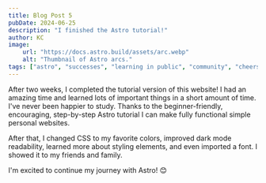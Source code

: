 ```yaml
---
title: Blog Post 5
pubDate: 2024-06-25
description: "I finished the Astro tutorial!"
author: KC
image:
    url: "https://docs.astro.build/assets/arc.webp"
    alt: "Thumbnail of Astro arcs."
tags: ["astro", "successes", "learning in public", "community", "cheers!"]
---
```

After two weeks, I completed the tutorial version of this website! I had an amazing time and learned lots of important things in a short amount of time. I've never been happier to study. Thanks to the beginner-friendly, encouraging, step-by-step Astro tutorial I can make fully functional simple personal websites.

After that, I changed CSS to my favorite colors, improved dark mode readability, learned more about styling elements, and even imported a font. I showed it to my friends and family.

I'm excited to continue my journey with Astro! 😊